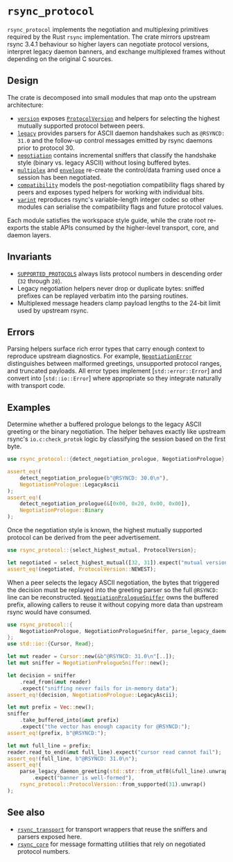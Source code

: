 # `rsync_protocol`

`rsync_protocol` implements the negotiation and multiplexing primitives required by the
Rust `rsync` implementation. The crate mirrors upstream rsync 3.4.1 behaviour so higher
layers can negotiate protocol versions, interpret legacy daemon banners, and exchange
multiplexed frames without depending on the original C sources.

## Design

The crate is decomposed into small modules that map onto the upstream architecture:

- [`version`](crate::version) exposes [`ProtocolVersion`](crate::ProtocolVersion) and
  helpers for selecting the highest mutually supported protocol between peers.
- [`legacy`](crate::legacy) provides parsers for ASCII daemon handshakes such as
  `@RSYNCD: 31.0` and the follow-up control messages emitted by rsync daemons prior to
  protocol 30.
- [`negotiation`](crate::negotiation) contains incremental sniffers that classify the
  handshake style (binary vs. legacy ASCII) without losing buffered bytes.
- [`multiplex`](crate::multiplex) and [`envelope`](crate::envelope) re-create the
  control/data framing used once a session has been negotiated.
- [`compatibility`](crate::compatibility) models the post-negotiation compatibility flags
  shared by peers and exposes typed helpers for working with individual bits.
- [`varint`](crate::varint) reproduces rsync's variable-length integer codec so other
  modules can serialise the compatibility flags and future protocol values.

Each module satisfies the workspace style guide, while the crate root re-exports the
stable APIs consumed by the higher-level transport, core, and daemon layers.

## Invariants

- [`SUPPORTED_PROTOCOLS`](crate::SUPPORTED_PROTOCOLS) always lists protocol numbers in
  descending order (`32` through `28`).
- Legacy negotiation helpers never drop or duplicate bytes: sniffed prefixes can be
  replayed verbatim into the parsing routines.
- Multiplexed message headers clamp payload lengths to the 24-bit limit used by upstream
  rsync.

## Errors

Parsing helpers surface rich error types that carry enough context to reproduce upstream
diagnostics. For example,
[`NegotiationError`](crate::NegotiationError) distinguishes between malformed greetings,
unsupported protocol ranges, and truncated payloads. All error types implement
[`std::error::Error`] and convert into [`std::io::Error`] where appropriate so they
integrate naturally with transport code.

## Examples

Determine whether a buffered prologue belongs to the legacy ASCII greeting or the binary
negotiation. The helper behaves exactly like upstream rsync's `io.c:check_protok` logic by
classifying the session based on the first byte.

```rust
use rsync_protocol::{detect_negotiation_prologue, NegotiationPrologue};

assert_eq!(
    detect_negotiation_prologue(b"@RSYNCD: 30.0\n"),
    NegotiationPrologue::LegacyAscii
);
assert_eq!(
    detect_negotiation_prologue(&[0x00, 0x20, 0x00, 0x00]),
    NegotiationPrologue::Binary
);
```

Once the negotiation style is known, the highest mutually supported protocol can be
derived from the peer advertisement.

```rust
use rsync_protocol::{select_highest_mutual, ProtocolVersion};

let negotiated = select_highest_mutual([32, 31]).expect("mutual version exists");
assert_eq!(negotiated, ProtocolVersion::NEWEST);
```

When a peer selects the legacy ASCII negotiation, the bytes that triggered the decision
must be replayed into the greeting parser so the full `@RSYNCD:` line can be
reconstructed. [`NegotiationPrologueSniffer`](crate::NegotiationPrologueSniffer) owns the
buffered prefix, allowing callers to reuse it without copying more data than upstream
rsync would have consumed.

```rust
use rsync_protocol::{
    NegotiationPrologue, NegotiationPrologueSniffer, parse_legacy_daemon_greeting,
};
use std::io::{Cursor, Read};

let mut reader = Cursor::new(&b"@RSYNCD: 31.0\n"[..]);
let mut sniffer = NegotiationPrologueSniffer::new();

let decision = sniffer
    .read_from(&mut reader)
    .expect("sniffing never fails for in-memory data");
assert_eq!(decision, NegotiationPrologue::LegacyAscii);

let mut prefix = Vec::new();
sniffer
    .take_buffered_into(&mut prefix)
    .expect("the vector has enough capacity for @RSYNCD:");
assert_eq!(prefix, b"@RSYNCD:");

let mut full_line = prefix;
reader.read_to_end(&mut full_line).expect("cursor read cannot fail");
assert_eq!(full_line, b"@RSYNCD: 31.0\n");
assert_eq!(
    parse_legacy_daemon_greeting(std::str::from_utf8(&full_line).unwrap())
        .expect("banner is well-formed"),
    rsync_protocol::ProtocolVersion::from_supported(31).unwrap()
);
```

## See also

- [`rsync_transport`](https://docs.rs/rsync-transport) for transport wrappers that reuse
the sniffers and parsers exposed here.
- [`rsync_core`](https://docs.rs/rsync-core) for message formatting utilities that rely on
negotiated protocol numbers.
